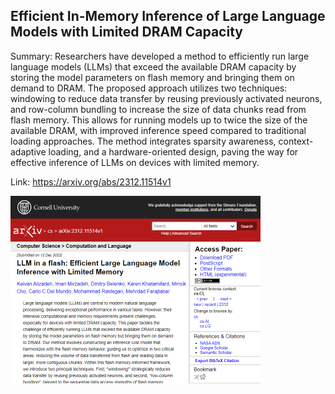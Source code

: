 ## Efficient In-Memory Inference of Large Language Models with Limited DRAM Capacity
Summary: Researchers have developed a method to efficiently run large language models (LLMs) that exceed the available DRAM capacity by storing the model parameters on flash memory and bringing them on demand to DRAM. The proposed approach utilizes two techniques: windowing to reduce data transfer by reusing previously activated neurons, and row-column bundling to increase the size of data chunks read from flash memory. This allows for running models up to twice the size of the available DRAM, with improved inference speed compared to traditional loading approaches. The method integrates sparsity awareness, context-adaptive loading, and a hardware-oriented design, paving the way for effective inference of LLMs on devices with limited memory.

Link: https://arxiv.org/abs/2312.11514v1

<img src="/img/dc85261a-bb99-40e0-bd24-54dfa7c83e2c.png" width="400" />
<br/><br/>
